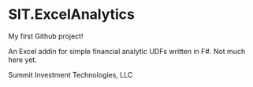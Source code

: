 # SIT.ExcelAnalytics
My first Github project!

An Excel addin for simple financial analytic UDFs written in F#. Not much here yet.

Summit Investment Technologies, LLC
